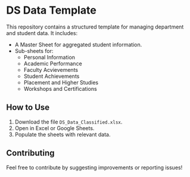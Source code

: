 # DS Data Template

This repository contains a structured template for managing department and student data. 
It includes:

- A Master Sheet for aggregated student information.
- Sub-sheets for:
  - Personal Information
  - Academic Performance
  - Faculty Acvievements
  - Student Achievements
  - Placement and Higher Studies
  - Workshops and Certifications

## How to Use
1. Download the file `DS_Data_Classified.xlsx`.
2. Open in Excel or Google Sheets.
3. Populate the sheets with relevant data.

## Contributing
Feel free to contribute by suggesting improvements or reporting issues!


